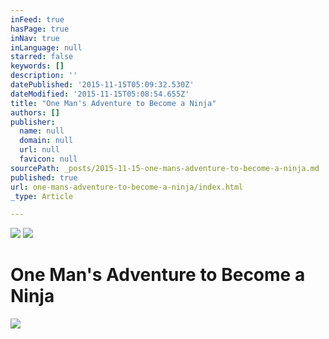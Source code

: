 ```yaml
---
inFeed: true
hasPage: true
inNav: true
inLanguage: null
starred: false
keywords: []
description: ''
datePublished: '2015-11-15T05:09:32.530Z'
dateModified: '2015-11-15T05:08:54.655Z'
title: "One Man's Adventure to Become a Ninja"
authors: []
publisher:
  name: null
  domain: null
  url: null
  favicon: null
sourcePath: _posts/2015-11-15-one-mans-adventure-to-become-a-ninja.md
published: true
url: one-mans-adventure-to-become-a-ninja/index.html
_type: Article

---
```

![](https://the-grid-user-content.s3-us-west-2.amazonaws.com/7e89776f-4280-443a-9c6d-5065b4254f6d.png)
![](https://the-grid-user-content.s3-us-west-2.amazonaws.com/fc2aa211-a128-46f1-a1b6-f111485534ca.png)

# One Man's Adventure to Become a Ninja
![](https://the-grid-user-content.s3-us-west-2.amazonaws.com/087dc897-b366-4a97-9099-dba379b8cb26.jpg)
